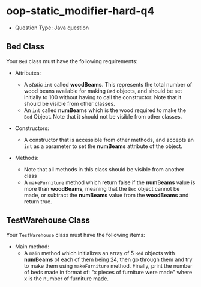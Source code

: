 # oop-static_modifier-hard-q4

- Question Type: Java question

## Bed Class

Your `Bed` class must have the following requirements:

- Attributes:
    - A _static_ `int` called **woodBeams**. This represents the total number of wood beans available for making `Bed`
      objects, and should be set initially to 100 without having to call the constructor. Note that it should be visible
      from other classes.
    - An `int` called **numBeams** which is the wood required to make the `Bed` Object. Note that it should not be
      visible from other classes.

- Constructors:
    - A constructor that is accessible from other methods, and accepts an `int` as a parameter to set the **numBeams**
      attribute of the object.

- Methods:
    - Note that all methods in this class should be visible from another class
    - A `makeFurniture` method which return false if the **numBeams** value is more than **woodBeams**, meaning that the
      `Bed` object cannot be made, or subtract the **numBeams** value from the **woodBeams** and return true.

## TestWarehouse Class

Your `TestWarehouse` class must have the following items:

- Main method:
    - A `main` method which initializes an array of 5 `Bed` objects with **numBeams** of each of them being 24, then go
      through them and try to make them using `makeFurniture` method. Finally, print the number of beds made in format
      of: "x pieces of furniture were made" where x is the number of furniture made.